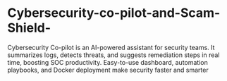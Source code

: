 # Cybersecurity-co-pilot-and-Scam-Shield-
Cybersecurity Co-pilot is an AI-powered assistant for security teams. It summarizes logs, detects threats, and suggests remediation steps in real time, boosting SOC productivity. Easy-to-use dashboard, automation playbooks, and Docker deployment make security faster and smarter
